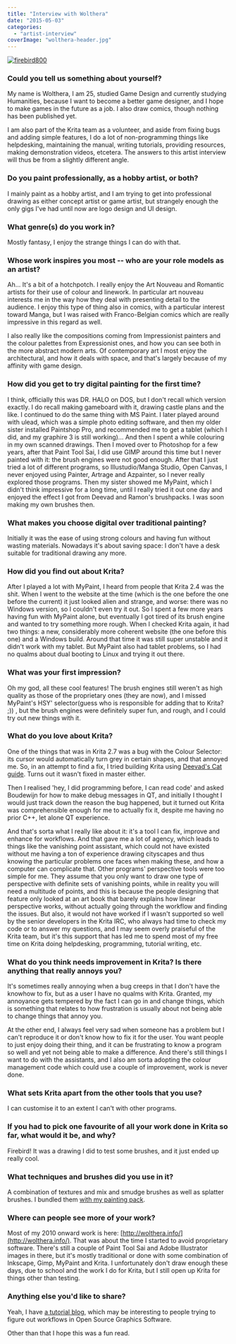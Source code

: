 ```yaml
---
title: "Interview with Wolthera"
date: "2015-05-03"
categories: 
  - "artist-interview"
coverImage: "wolthera-header.jpg"
---
```


[![firebird800](/images/posts/2015/firebird800.png)](/images/posts/2015/firebird.png)

### Could you tell us something about yourself?

My name is Wolthera, I am 25, studied Game Design and currently studying Humanities, because I want to become a better game designer, and I hope to make games in the future as a job. I also draw comics, though nothing has been published yet.

I am also part of the Krita team as a volunteer, and aside from fixing bugs and adding simple features, I do a lot of non-programming things like helpdesking, maintaining the manual, writing tutorials, providing resources, making demonstration videos, etcetera. The answers to this artist interview will thus be from a slightly different angle.

### Do you paint professionally, as a hobby artist, or both?

I mainly paint as a hobby artist, and I am trying to get into professional drawing as either concept artist or game artist, but strangely enough the only gigs I've had until now are logo design and UI design.

### What genre(s) do you work in?

Mostly fantasy, I enjoy the strange things I can do with that.

### Whose work inspires you most -- who are your role models as an artist?

Ah... It's a bit of a hotchpotch. I really enjoy the Art Nouveau and Romantic artists for their use of colour and linework. In particular art nouveau interests me in the way how they deal with presenting detail to the audience. I enjoy this type of thing also in comics, with a particular interest toward Manga, but I was raised with Franco-Belgian comics which are really impressive in this regard as well.

I also really like the compositions coming from Impressionist painters and the colour palettes from Expressionist ones, and how you can see both in the more abstract modern arts. Of contemporary art I most enjoy the architectural, and how it deals with space, and that's largely because of my affinity with game design.

### How did you get to try digital painting for the first time?

I think, officially this was DR. HALO on DOS, but I don't recall which version exactly. I do recall making gameboard with it, drawing castle plans and the like. I continued to do the same thing with MS Paint. I later played around with ulead, which was a simple photo editing software, and then my older sister installed Paintshop Pro, and recommended me to get a tablet (which I did, and my graphire 3 is still working)... And then I spent a while colouring in my own scanned drawings. Then I moved over to Photoshop for a few years, after that Paint Tool Sai, I did use GIMP around this time but I never painted with it: the brush engines were not good enough. After that I just tried a lot of different programs, so Illustudio/Manga Studio, Open Canvas, I never enjoyed using Painter, Artrage and Azpainter, so I never really explored those programs. Then my sister showed me MyPaint, which I didn't think impressive for a long time, until I really tried it out one day and enjoyed the effect I got from Deevad and Ramon's brushpacks. I was soon making my own brushes then.

### What makes you choose digital over traditional painting?

Initially it was the ease of using strong colours and having fun without wasting materials. Nowadays it's about saving space: I don't have a desk suitable for traditional drawing any more.

### How did you find out about Krita?

After I played a lot with MyPaint, I heard from people that Krita 2.4 was the shit. When I went to the website at the time (which is the one before the one before the current) it just looked alien and strange, and worse: there was no Windows version, so I couldn't even try it out. So I spent a few more years having fun with MyPaint alone, but eventually I got tired of its brush engine and wanted to try something more rough. When I checked Krita again, it had two things: a new, considerably more coherent website (the one before this one) and a Windows build. Around that time it was still super unstable and it didn't work with my tablet. But MyPaint also had tablet problems, so I had no qualms about dual booting to Linux and trying it out there.

### What was your first impression?

Oh my god, all these cool features! The brush engines still weren't as high quality as those of the proprietary ones (they are now), and I missed MyPaint's HSY' selector(guess who is responsible for adding that to Krita? ;)) , but the brush engines were definitely super fun, and rough, and I could try out new things with it.

### What do you love about Krita?

One of the things that was in Krita 2.7 was a bug with the Colour Selector: its cursor would automatically turn grey in certain shapes, and that annoyed me. So, in an attempt to find a fix, I tried building Krita using [Deevad's Cat guide](http://www.davidrevoy.com/article193/guide-building-krita-on-linux-for-cats). Turns out it wasn't fixed in master either.

Then I realised 'hey, I did programming before, I can read code' and asked Boudewijn for how to make debug messages in QT, and initially I thought I would just track down the reason the bug happened, but it turned out Krita was comprehensible enough for me to actually fix it, despite me having no prior C++, let alone QT experience.

And that's sorta what I really like about it: it's a tool I can fix, improve and enhance for workflows. And that gave me a lot of agency, which leads to things like the vanishing point assistant, which could not have existed without me having a ton of experience drawing cityscapes and thus knowing the particular problems one faces when making these, and how a computer can complicate that. Other programs' perspective tools were too simple for me. They assume that you only want to draw one type of perspective with definite sets of vanishing points, while in reality you will need a multitude of points, and this is because the people designing that feature only looked at an art book that barely explains how linear perspective works, without actually going through the workflow and finding the issues. But also, it would not have worked if I wasn't supported so well by the senior developers in the Krita IRC, who always had time to check my code or to answer my questions, and I may seem overly praiseful of the Krita team, but it's this support that has led me to spend most of my free time on Krita doing helpdesking, programming, tutorial writing, etc.

### What do you think needs improvement in Krita? Is there anything that really annoys you?

It's sometimes really annoying when a bug creeps in that I don't have the knowhow to fix, but as a user I have no qualms with Krita. Granted, my annoyance gets tempered by the fact I can go in and change things, which is something that relates to how frustration is usually about not being able to change things that annoy you.

At the other end, I always feel very sad when someone has a problem but I can't reproduce it or don't know how to fix it for the user. You want people to just enjoy doing their thing, and it can be frustrating to know a program so well and yet not being able to make a difference. And there's still things I want to do with the assistants, and I also am sorta adopting the colour management code which could use a couple of improvement, work is never done.

### What sets Krita apart from the other tools that you use?

I can customise it to an extent I can't with other programs.

### If you had to pick one favourite of all your work done in Krita so far, what would it be, and why?

Firebird! It was a drawing I did to test some brushes, and it just ended up really cool.

### What techniques and brushes did you use in it?

A combination of textures and mix and smudge brushes as well as splatter brushes. I bundled them [with my painting pack](https://forum.kde.org/viewtopic.php?f=274&t=125125).

### Where can people see more of your work?

Most of my 2010 onward work is here: [http://wolthera.info/](http://wolthera.info/). That was about the time I started to avoid proprietary software. There's still a couple of Paint Tool Sai and Adobe Illustrator images in there, but it's mostly traditional or done with some combination of Inkscape, Gimp, MyPaint and Krita. I unfortunately don't draw enough these days, due to school and the work I do for Krita, but I still open up Krita for things other than testing.

### Anything else you'd like to share?

Yeah, I have [a tutorial blog](http://theratutorial.tumblr.com/), which may be interesting to people trying to figure out workflows in Open Source Graphics Software.

Other than that I hope this was a fun read.

